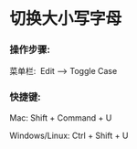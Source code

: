 # 切换大小写字母

### 操作步骤:


菜单栏:  Edit —> Toggle Case


### 快捷键:


Mac: Shift + Command + U


Windows/Linux: Ctrl + Shift + U
